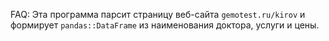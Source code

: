 FAQ: Эта программа парсит страницу веб-сайта ```gemotest.ru/kirov``` и формирует ```pandas::DataFrame``` из наименования доктора, услуги и цены.

